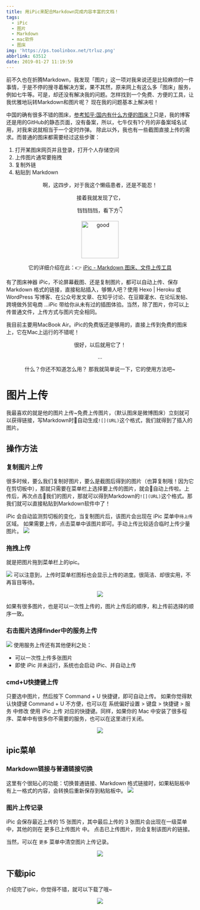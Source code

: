 ```yaml
---
title: 用iPic来配合Markdown完成内容丰富的文档！
tags:
  - iPic
  - 图片
  - Markdown
  - mac软件
  - 图床
img: 'https://ps.toolinbox.net/trluz.png'
abbrlink: 63512
date: 2019-01-27 11:19:59
---
```


<p class="description">前不久也在折腾Markdown，我发现「图片」这一项对我来说还是比较麻烦的一件事情，于是不停的搜寻着解决方案，果不其然，原来网上有这么多「图床」服务，例如七牛等。可是，却还没有解决我的问题。怎样找到一个免费、方便的工具，让我优雅地玩转Markdown和图片呢？
现在我的问题基本上解决啦！</p>
<!--more-->

中国的确有很多不错的图床，[参考知乎:国内有什么方便的图床？](https://www.zhihu.com/question/21667151)只是，我的博客还是用的GitHub的静态页面，没有备案，所以，七牛仅有1个月的非备案域名试用，对我来说就相当于一个定时炸弹。
除此以外，我也有一些截图直接上传的需求。而普通的图床都需要经过这些步骤：
1. 打开某图床网页并且登录，打开个人存储空间
2. 上传图片通常要拖拽
3. 复制外链
4. 粘贴到 Markdown
<div align=center>
啊，这四步，对于我这个懒癌患者，还是不能忍！

接着我就发现了它，

铛铛铛铛，看下方👇
<div align=center>
<img src="https://ps.toolinbox.net/ro6or.png" alt="good" width="100" height="100" >
</div>

它的详细介绍在此：👉 [iPic - Markdown 图床、文件上传工具](https://toolinbox.net/iPic/)
</div>
<i class="fa fa-quote-left fa-4x fa-pull-left"></i>有了图床神器 iPic，不论屏幕截图、还是复制图片，都可以自动上传、保存 Markdown 格式的链接，直接粘贴插入，够懒人吧？使用 Hexo | Heroku 或 WordPress 写博客、在公众号发文章、在知乎讨论、在豆瓣灌水、在论坛发帖、跨境做外贸电商 …iPic 带给你从未有过的插图体验。当然，除了图片，你可以上传普通文件，上传方式与图片完全相同。

我目前主要用MacBook Air。iPic的免费版还是够用的，直接上传到免费的图床上，它在Mac上运行的不错呢！

<div align=center>
很好，以后就用它了！

...

什么？你还不知道怎么用？
那我就简单说一下，它的使用方法吧~
</div>

# 图片上传

我最喜欢的就是他的图片上传~免费上传图片，（默认图床是微博图床）立刻就可以获得链接，写Markdown时自动生成`![](URL)`这个格式，我们就得到了插入的图片。

## 操作方法

### 复制图片上传

很多时候，要么我们复制好图片，要么是截图后得到的图片（也算复制哦！因为它在剪切板中），那就只需要在菜单栏上选择要上传的图片，就会自动上传啦。上传后，再次点击我们的图片，那就可以得到Markdown的`![](URL)`这个格式。那我们就可以直接粘贴到Markdown软件中了！

iPic 会自动监测剪切板的变化，当复制图片后，该图片会出现在 iPic 菜单中`待上传`区域。
如果需要上传，点击菜单中该图片即可。手动上传比较适合临时上传少量图片。
![](https://ww2.sinaimg.cn/large/006tKfTcgy1fewqvevds5g30j60as7rz.gif)

### 拖拽上传

就是把图片拖到菜单栏上的ipic。

![](https://ww4.sinaimg.cn/large/006tKfTcgy1fewqw208xmg30j60aske8.gif)
可以注意到，上传时菜单栏图标也会显示上传的进度。很简洁、却很实用，不再盲目等待。

<div align=center>
<img src="https://ww2.sinaimg.cn/large/006tKfTcgy1fewqweqbdrg3078014mxs.gif"  >
</div>

如果有很多图片，也是可以一次性上传的，图片上传后的顺序，和上传前选择的顺序一致。

### 右击图片选择finder中的服务上传

![](https://ww4.sinaimg.cn/large/006tKfTcgy1fewqvt4svyg30j60asay7.gif)
使用服务上传还有其他便利之处：

- 可以一次性上传多张图片
- 即使 iPic 并未运行，系统也会启动 iPic、并自动上传

### cmd+U快捷键上传

只要选中图片，然后按下 Command + U 快捷键，即可自动上传。
如果你觉得默认快捷键 Command + U 不方便，也可以在 系统偏好设置 > 键盘 > 快捷键 > 服务 中修改 使用 iPic 上传 对应的快捷键。同样，如果你的 Mac 中安装了很多程序、菜单中有很多你不需要的服务，也可以在这里进行关闭。
<div align=center>
<img src="https://ps.toolinbox.net/ogb9y.png">
</div>

## ipic菜单
### Markdown链接与普通链接切换

这里有个很贴心的功能：切换普通链接、Markdown 格式链接时，如果粘贴板中有上一格式的内容，会转换后重新保存到粘贴板中。
![](https://ps.toolinbox.net/klqxf.png)

### 图片上传记录

iPic 会保存最近上传的 15 张图片，其中最后上传的 3 张图片会出现在一级菜单中，其他的则在 更多已上传图片 中。
点击已上传图片，则会复制该图片的链接。

当然，可以在 `更多` 菜单中清空图片上传记录。
<div align=center>
<img src="https://ps.toolinbox.net/trluz.png">
</div>

## 下载ipic

介绍完了ipic，你觉得不错，就可以下载了哦~

<div align=center>
<a href="https://itunes.apple.com/cn/app/id1101244278?mt=12"><img src="https://ps.toolinbox.net/0vsw5.jpg"></a>
</div>
